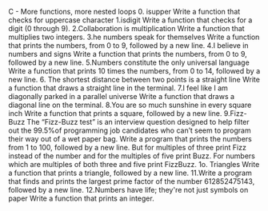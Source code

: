 C - More functions, more nested loops
0. isupper
Write a function that checks for uppercase character
1.isdigit
Write a function that checks for a digit (0 through 9).
2.Collaboration is multiplication
Write a function that multiplies two integers.
3.he numbers speak for themselves
Write a function that prints the numbers, from 0 to 9, followed by a new line.
4.I believe in numbers and signs
Write a function that prints the numbers, from 0 to 9, followed by a new line.
5.Numbers constitute the only universal language
Write a function that prints 10 times the numbers, from 0 to 14, followed by a new line.
6. The shortest distance between two points is a straight line
Write a function that draws a straight line in the terminal.
7.I feel like I am diagonally parked in a parallel universe
Write a function that draws a diagonal line on the terminal.
8.You are so much sunshine in every square inch
Write a function that prints a square, followed by a new line.
9.Fizz-Buzz
The “Fizz-Buzz test” is an interview question designed to help filter out the 99.5%of programming job candidates who can’t seem to program their way out of a wet paper bag.
Write a program that prints the numbers from 1 to 100, followed by a new line. But for multiples of three print Fizz instead of the number and for the multiples of five print Buzz. For numbers which are multiples of both three and five print FizzBuzz.
1o. Triangles
Write a function that prints a triangle, followed by a new line.
11.Write a program that finds and prints the largest prime factor of the number 612852475143, followed by a new line.
12.Numbers have life; they're not just symbols on paper
Write a function that prints an integer.

